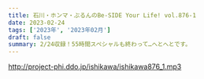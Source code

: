 ```yaml
---
title: 石川・ホンマ・ぶるんのBe-SIDE Your Life! vol.876-1
date: 2023-02-24
tags: ['2023年', '2023年02月']
draft: false
summary: 2/24収録！55時間スペシャルも終わって…へとへとです。
---
```


http://project-phi.ddo.jp/ishikawa/ishikawa876_1.mp3
